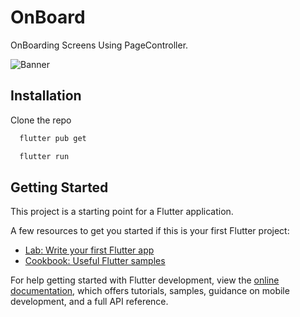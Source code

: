 # OnBoard

OnBoarding Screens Using PageController.


![Banner](https://user-images.githubusercontent.com/96806599/214120440-3bc5fff2-a9ea-410c-b663-54abe7463c56.png)


## Installation

Clone the repo

```bash
  flutter pub get
```
```bash
  flutter run
```

## Getting Started

This project is a starting point for a Flutter application.

A few resources to get you started if this is your first Flutter project:

- [Lab: Write your first Flutter app](https://docs.flutter.dev/get-started/codelab)
- [Cookbook: Useful Flutter samples](https://docs.flutter.dev/cookbook)

For help getting started with Flutter development, view the
[online documentation](https://docs.flutter.dev/), which offers tutorials,
samples, guidance on mobile development, and a full API reference.
